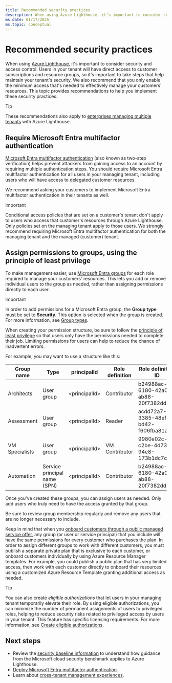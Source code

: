 ```yaml
---
title: Recommended security practices
description: When using Azure Lighthouse, it's important to consider security and access control.
ms.date: 01/17/2025
ms.topic: conceptual
---
```


# Recommended security practices

When using [Azure Lighthouse](../overview.md), it's important to consider security and access control. Users in your tenant will have direct access to customer subscriptions and resource groups, so it's important to take steps that help maintain your tenant's security. We also recommend that you only enable the minimum access that's needed to effectively manage your customers' resources. This topic provides recommendations to help you implement these security practices.

> [!TIP]
> These recommendations also apply to [enterprises managing multiple tenants](enterprise.md) with Azure Lighthouse.

<a name='require-azure-ad-multi-factor-authentication'></a>

## Require Microsoft Entra multifactor authentication

[Microsoft Entra multifactor authentication](/entra/identity/authentication/concept-mfa-howitworks) (also known as two-step verification) helps prevent attackers from gaining access to an account by requiring multiple authentication steps. You should require Microsoft Entra multifactor authentication for all users in your managing tenant, including users who will have access to delegated customer resources.

We recommend asking your customers to implement Microsoft Entra multifactor authentication in their tenants as well.

> [!IMPORTANT]
> Conditional access policies that are set on a customer's tenant don't apply to users who access that customer's resources through Azure Lighthouse. Only policies set on the managing tenant apply to those users. We strongly recommend requiring Microsoft Entra multifactor authentication for both the managing tenant and the managed (customer) tenant.

## Assign permissions to groups, using the principle of least privilege

To make management easier, use [Microsoft Entra groups](/entra/fundamentals/concept-learn-about-groups) for each role required to manage your customers' resources. This lets you add or remove individual users to the group as needed, rather than assigning permissions directly to each user.

> [!IMPORTANT]
> In order to add permissions for a Microsoft Entra group, the **Group type** must be set to **Security**. This option is selected when the group is created. For more information, see [Group types](/entra/fundamentals/concept-learn-about-groups#group-types).

When creating your permission structure, be sure to follow the [principle of least privilege](/entra/id-governance/scenarios/least-privileged) so that users only have the permissions needed to complete their job. Limiting permissions for users can help to reduce the chance of inadvertent errors.

For example, you may want to use a structure like this:

|Group name  |Type  |principalId  |Role definition  |Role definition ID  |
|---------|---------|---------|---------|---------|
|Architects     |User group         |\<principalId\>         |Contributor         |b24988ac-6180-42a0-ab88-20f7382dd24c  |
|Assessment     |User group         |\<principalId\>         |Reader         |acdd72a7-3385-48ef-bd42-f606fba81ae7  |
|VM Specialists     |User group         |\<principalId\>         |VM Contributor         |9980e02c-c2be-4d73-94e8-173b1dc7cf3c  |
|Automation     |Service principal name (SPN)         |\<principalId\>         |Contributor         |b24988ac-6180-42a0-ab88-20f7382dd24c  |

Once you've created these groups, you can assign users as needed. Only add users who truly need to have the access granted by that group.

Be sure to review group membership regularly and remove any users that are no longer necessary to include.

Keep  in mind that when you [onboard customers through a public managed service offer](../how-to/publish-managed-services-offers.md), any group (or user or service principal) that you include will have the same permissions for every customer who purchases the plan. In order to assign different groups to work with different customers, you must publish a separate private plan that is exclusive to each customer, or onboard customers individually by using Azure Resource Manager templates. For example, you could publish a public plan that has very limited access, then work with each customer directly to onboard their resources using a customized Azure Resource Template granting additional access as needed.

> [!TIP]
> You can also create *eligible authorizations* that let users in your managing tenant temporarily elevate their role. By using eligible authorizations, you can minimize the number of permanent assignments of users to privileged roles, helping to reduce security risks related to privileged access by users in your tenant. This feature has specific licensing requirements. For more information, see [Create eligible authorizations](../how-to/create-eligible-authorizations.md).

## Next steps

- Review the [security baseline information](/security/benchmark/azure/baselines/lighthouse-security-baseline) to understand how guidance from the Microsoft cloud security benchmark applies to Azure Lighthouse.
- [Deploy Microsoft Entra multifactor authentication](/entra/identity/authentication/howto-mfa-getstarted).
- Learn about [cross-tenant management experiences](cross-tenant-management-experience.md).

